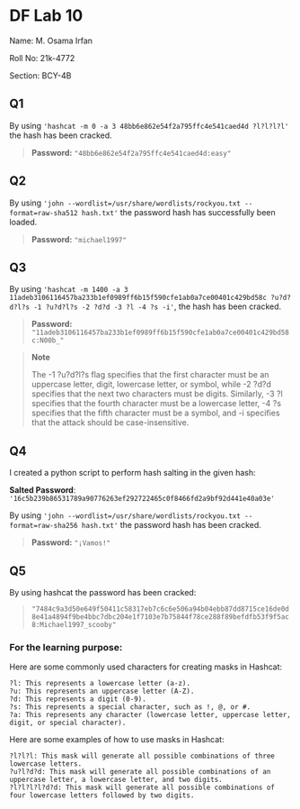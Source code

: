 # DF Lab 10
Name: M. Osama Irfan

Roll No: 21k-4772

Section: BCY-4B

## Q1
By using `'hashcat -m 0 -a 3 48bb6e862e54f2a795ffc4e541caed4d ?l?l?l?l'` the hash has been cracked.
> **Password:** `"48bb6e862e54f2a795ffc4e541caed4d:easy"`

## Q2
By using `'john --wordlist=/usr/share/wordlists/rockyou.txt --format=raw-sha512 hash.txt'` the password hash has successfully been loaded.
> **Password:** `"michael1997"`

## Q3
By using `'hashcat -m 1400 -a 3 11adeb3106116457ba233b1ef0989ff6b15f590cfe1ab0a7ce00401c429bd58c ?u?d?d?l?s -1 ?u?d?l?s -2 ?d?d -3 ?l -4 ?s -i'`, the hash has been cracked.
> **Password:** `"11adeb3106116457ba233b1ef0989ff6b15f590cfe1ab0a7ce00401c429bd58c:N00b_"`

> **Note**
> 
> The -1 ?u?d?l?s flag specifies that the first character must be an uppercase letter, digit, lowercase letter, or symbol, while -2 ?d?d specifies that the next two characters must be digits. Similarly, -3 ?l specifies that the fourth character must be a lowercase letter, -4 ?s specifies that the fifth character must be a symbol, and -i specifies that the attack should be case-insensitive.

## Q4
I created a python script to perform hash salting in the given hash:

**Salted Password**: ``'16c5b239b86531789a90776263ef292722465c0f8466fd2a9bf92d441e40a03e'``

By using `'john --wordlist=/usr/share/wordlists/rockyou.txt --format=raw-sha256 hash.txt'` the password hash has been cracked.
> **Password:** `"¡Vamos!"`

## Q5
By using hashcat the password has been cracked:
> `"7484c9a3d50e649f50411c58317eb7c6c6e506a94b04ebb87dd8715ce16de0d8e41a4894f9be4bbc7dbc204e1f7103e7b75844f78ce288f89befdfb53f9f5ac8:Michael1997_scooby"`

### For the learning purpose:

Here are some commonly used characters for creating masks in Hashcat:

    ?l: This represents a lowercase letter (a-z).
    ?u: This represents an uppercase letter (A-Z).
    ?d: This represents a digit (0-9).
    ?s: This represents a special character, such as !, @, or #.
    ?a: This represents any character (lowercase letter, uppercase letter, digit, or special character).

Here are some examples of how to use masks in Hashcat:

    ?l?l?l: This mask will generate all possible combinations of three lowercase letters.
    ?u?l?d?d: This mask will generate all possible combinations of an uppercase letter, a lowercase letter, and two digits.
    ?l?l?l?l?d?d: This mask will generate all possible combinations of four lowercase letters followed by two digits.

